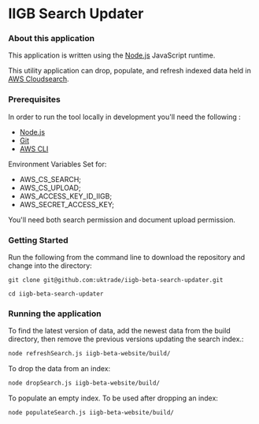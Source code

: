 
IIGB Search Updater
=====================

### About this application

This application is written using the [Node.js](https://nodejs.org/en/) JavaScript runtime. 

This utility application can drop, populate, and refresh indexed data held in [AWS Cloudsearch](https://aws.amazon.com/cloudsearch/).

### Prerequisites

In order to run the tool locally in development you'll need the following :

- [Node.js](https://nodejs.org/en/)
- [Git](https://git-scm.com/downloads) 
- [AWS CLI](http://docs.aws.amazon.com/cli/latest/userguide/installing.html#install-bundle-other-os)

Environment Variables Set for:

- AWS_CS_SEARCH;
- AWS_CS_UPLOAD;
- AWS_ACCESS_KEY_ID_IIGB;
- AWS_SECRET_ACCESS_KEY;


You'll need both search permission and document upload permission.

### Getting Started

Run the following from the command line to download the repository and change into the directory:

```
git clone git@github.com:uktrade/iigb-beta-search-updater.git

cd iigb-beta-search-updater
```

### Running the application


To find the latest version of data, add the newest data from the build directory, then remove the previous versions updating the search index.:

```bash
node refreshSearch.js iigb-beta-website/build/
```

To drop the data from an index:

```bash
node dropSearch.js iigb-beta-website/build/ 
```

To populate an empty index. To be used after dropping an index:

```bash
node populateSearch.js iigb-beta-website/build/ 
```
